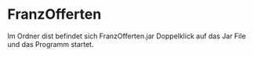 # FranzOfferten
Im Ordner dist befindet sich FranzOfferten.jar 
Doppelklick auf das Jar File und das Programm startet.

